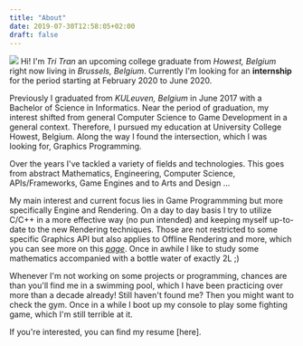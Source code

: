 ```yaml
---
title: "About"
date: 2019-07-30T12:58:05+02:00
draft: false
---
```

![](/img/face.png#floatright)
Hi! I'm <i>Tri Tran</i> an upcoming college graduate from <i>Howest, Belgium</i> right now living in <i>Brussels, Belgium</i>. 
Currently I'm looking for an <b>internship</b> for the period starting at February 2020 to June 2020.

Previously I graduated from <i>KULeuven, Belgium</i> in June 2017 with a Bachelor of Science in Informatics.
Near the period of graduation, my interest shifted from general Computer Science to Game Development in a general context. 
Therefore, I pursued my education at University College Howest, Belgium.
Along the way I found the intersection, which I was looking for, Graphics Programming.

Over the years I've tackled a variety of fields and technologies. 
This goes from abstract Mathematics, Engineering, Computer Science, APIs/Frameworks, Game Engines and to Arts and Design ...

My main interest and current focus lies in Game Programmming but more specifically Engine and Rendering.
On a day to day basis I try to utilize C/C++ in a more effective way (no pun intended) and keeping myself up-to-date to the new Rendering techniques.
Those are not restricted to some specific Graphics API but also applies to Offline Rendering and more, 
which you can see more on this <i><a href="/portfolio"> page</a></i>.
Once in awhile I like to study some mathematics accompanied with a bottle water of exactly 2L ;)

Whenever I'm not working on some projects or programming, chances are than you'll find me in a swimming pool, 
which I have been practicing over more than a decade already!
Still haven't found me? Then you might want to check the gym. 
Once in a while I boot up my console to play some fighting game, which I'm still terrible at it.

If you're interested, you can find my resume [here].

